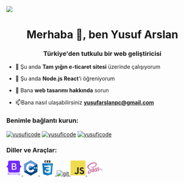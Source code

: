<img src="https://www.gurukafa.net/blog/wp-content/uploads/2020/04/web-developer-scaled.jpg"></img>
<h1 align="center">Merhaba 👋, ben Yusuf Arslan</h1>
<h3 align="center">Türkiye'den tutkulu bir web geliştiricisi</h3>

- 🔭 Şu anda **Tam yığın e-ticaret sitesi** üzerinde çalışıyorum

- 🌱 Şu anda **Node.js React**'i öğreniyorum

- 💬 Bana **web tasarımı hakkında** sorun

- 📫Bana nasıl ulaşabilirsiniz **yusufarslanpc@gmail.com**

<h3 align="left">Benimle bağlantı kurun:</h3>
<p align = "sol">
<a href = "https://instagram.com/yusuficode" target = "blank"><img align = "center" src = "https://raw.githubusercontent.com/rahuldkjain/github-profile-readme-generator" /master/src/images/icons/Social/instagram.svg" alt = "yusuficode" height = "30" genişlik = "40" /></a>
<a href = "https://www.youtube.com/c/yusuficode" target = "blank"><img align = "center" src = "https://raw.githubusercontent.com/rahuldkjain/github-profile" -readme-generator/master/src/images/icons/Social/youtube.svg" alt = "yusuficode" height = "30" genişlik = "40" /></a>
<a href = "https://discord.gg/yusuficode" target = "blank"><img align = "center" src = "https://raw.githubusercontent.com/rahuldkjain/github-profile-readme-generator" /master/src/images/icons/Social/discord.svg" alt = "yusuficode" height = "30" genişlik = "40" /></a>
</p>

<h3 align="left">Diller ve Araçlar:</h3>
<p align = "sol"> <a href = "https://getbootstrap.com" target = "_blank" rel = "noreferrer"> <img src = "https://raw.githubusercontent.com/devicons/devicon/master/icons/bootstrap/bootstrap-plain-wordmark.svg" alt = "bootstrap" width = "40" height = "40"/> </a> <a href = "https://www.w3schools.com/cpp/" target = "_blank" rel = "noreferrer"> <img src = "https://raw.githubusercontent.com/devicons/devicon/master/icons/cplusplus/cplusplus-original.svg" alt = "cplusplus" width = "40" height = "40"/> </a> <a href = "https://www.w3schools.com/css/" target = "_blank" rel = "noreferrer"> <img src = "https://raw.githubusercontent.com/devicons/devicon/master/icons/css3/css3-original-wordmark.svg" alt = "css3" width = "40" height = "40"/> </a> <a href = "https://git-scm.com/" target = "_blank" rel = "noreferrer"> <img src = "https://www.vectorlogo.zone/logos/git-scm/git-scm-icon.svg" alt = "git" width = "40" height = "40"/> </a> <a href = "https://developer.mozilla.org/en-US/docs/Web/JavaScript" target = "_blank" rel = "noreferrer"> <img src = "https://raw.githubusercontent.com/devicons/devicon/master/icons/javascript/javascript-original.svg" alt = "javascript" width = "40" height = "40"/> </a> <a href = "https://sass-lang.com" target = "_blank" rel = "noreferrer"> <img src = "https://raw.githubusercontent.com/devicons/devicon/master/icons/sass/sass-original.svg" alt = "sass" width = "40" height = "40"/> </a> </p>

